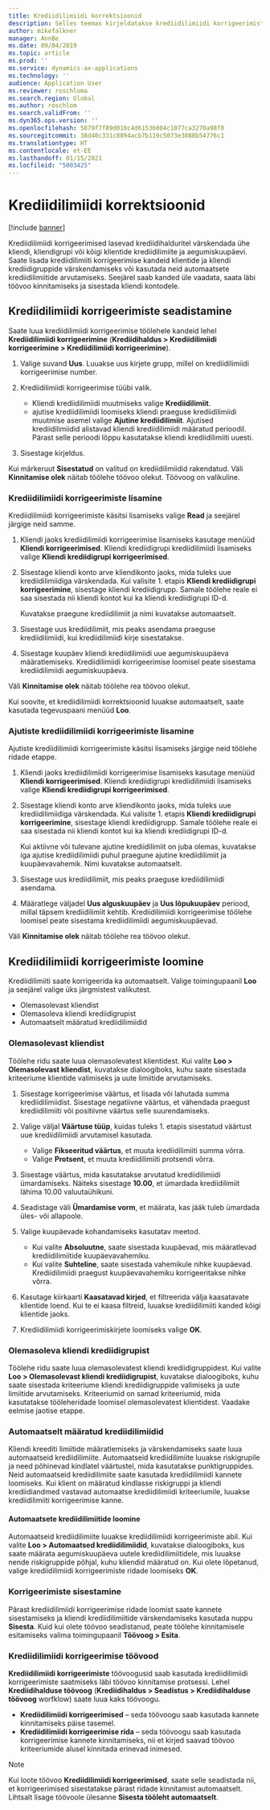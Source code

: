 ```yaml
---
title: Krediidilimiidi korrektsioonid
description: Selles teemas kirjeldatakse krediidilimiidi korrigeerimiste seadistamist ja lisamist.
author: mikefalkner
manager: AnnBe
ms.date: 09/04/2019
ms.topic: article
ms.prod: ''
ms.service: dynamics-ax-applications
ms.technology: ''
audience: Application User
ms.reviewer: roschloma
ms.search.region: Global
ms.author: roschlom
ms.search.validFrom: ''
ms.dyn365.ops.version: ''
ms.openlocfilehash: 5879f7f89d010c4d61536004c1077ca3270a98f8
ms.sourcegitcommit: 38d40c331c8894acb7b119c5073e3088b54776c1
ms.translationtype: HT
ms.contentlocale: et-EE
ms.lasthandoff: 01/15/2021
ms.locfileid: "5003425"
---
```

# <a name="credit-limit-adjustments"></a>Krediidilimiidi korrektsioonid 

[!include [banner](../includes/banner.md)]

Krediidilimiidi korrigeerimised lasevad krediidihalduritel värskendada ühe kliendi, kliendigrupi või kõigi klientide krediidilimiite ja aegumiskuupäevi. Saate lisada krediidilimiiti korrigeerimise kandeid klientide ja kliendi krediidigruppide värskendamiseks või kasutada neid automaatsete krediidilimiitide arvutamiseks. Seejärel saab kanded üle vaadata, saata läbi töövoo kinnitamiseks ja sisestada kliendi kontodele.

## <a name="set-up-credit-limit-adjustments"></a>Krediidilimiidi korrigeerimiste seadistamine

Saate luua krediidilimiidi korrigeerimise töölehele kandeid lehel **Krediidilimiidi korrigeerimine** (**Krediidihaldus \> Krediidilimiidi korrigeerimine \> Krediidilimiidi korrigeerimine**).

1. Valige suvand **Uus**. Luuakse uus kirjete grupp, millel on krediidilimiidi korrigeerimise number.
2. Krediidilimiidi korrigeerimise tüübi valik.

    - Kliendi krediidilimiidi muutmiseks valige **Krediidilimiit**.
    - ajutise krediidilimiidi loomiseks kliendi praeguse krediidilimiidi muutmise asemel valige **Ajutine krediidilimiit**. Ajutised krediidilimiidid alistavad kliendi krediidilimiidi määratud perioodil. Pärast selle perioodi lõppu kasutatakse kliendi krediidilimiiti uuesti.
3. Sisestage kirjeldus. 

Kui märkeruut **Sisestatud** on valitud on krediidilimiidid rakendatud. Väli **Kinnitamise olek** näitab töölehe töövoo olekut. Töövoog on valikuline.

### <a name="add-credit-limit-adjustments"></a>Krediidilimiidi korrigeerimiste lisamine

Krediidilimiidi korrigeerimiste käsitsi lisamiseks valige **Read** ja seejärel järgige neid samme.

1. Kliendi jaoks krediidilimiidi korrigeerimise lisamiseks kasutage menüüd **Kliendi korrigeerimised**. Kliendi krediidigrupi krediidilimiidi lisamiseks valige **Kliendi krediidigrupi korrigeerimised**.
2. Sisestage kliendi konto arve kliendikonto jaoks, mida tuleks uue krediidilimiidiga värskendada. Kui valisite 1. etapis **Kliendi krediidigrupi korrigeerimine**, sisestage kliendi krediidigrupp. Samale töölehe reale ei saa sisestada nii kliendi kontot kui ka kliendi krediidigrupi ID-d.

    Kuvatakse praegune krediidilimiit ja nimi kuvatakse automaatselt.

3. Sisestage uus krediidilimiit, mis peaks asendama praeguse krediidilimiidi, kui krediidilimiidi kirje sisestatakse.
4. Sisestage kuupäev kliendi krediidilimiidi uue aegumiskuupäeva määratlemiseks. Krediidilimiidi korrigeerimise loomisel peate sisestama krediidilimiidi aegumiskuupäeva.

Väli **Kinnitamise olek** näitab töölehe rea töövoo olekut.

Kui soovite, et krediidilimiidi korrektsioonid luuakse automaatselt, saate kasutada tegevuspaani menüüd **Loo**.
 
### <a name="add-temporary-credit-limit-adjustments"></a>Ajutiste krediidilimiidi korrigeerimiste lisamine

Ajutiste krediidilimiidi korrigeerimiste käsitsi lisamiseks järgige neid töölehe ridade etappe.

1. Kliendi jaoks krediidilimiidi korrigeerimise lisamiseks kasutage menüüd **Kliendi korrigeerimised**. Kliendi krediidigrupi krediidilimiidi lisamiseks valige **Kliendi krediidigrupi korrigeerimised**.
2. Sisestage kliendi konto arve kliendikonto jaoks, mida tuleks uue krediidilimiidiga värskendada. Kui valisite 1. etapis **Kliendi krediidigrupi korrigeerimine**, sisestage kliendi krediidigrupp. Samale töölehe reale ei saa sisestada nii kliendi kontot kui ka kliendi krediidigrupi ID-d.

    Kui aktiivne või tulevane ajutine krediidilimiit on juba olemas, kuvatakse iga ajutise krediidilimiidi puhul praegune ajutine krediidilimiit ja kuupäevavahemik. Nimi kuvatakse automaatselt.

3. Sisestage uus krediidilimiit, mis peaks praeguse krediidilimiidi asendama.
4. Määratlege väljadel **Uus alguskuupäev** ja **Uus lõpukuupäev** periood, millal täpsem krediidilimiit kehtib. Krediidilimiidi korrigeerimise töölehe loomisel peate sisestama krediidilimiidi aegumiskuupäevad.

Väli **Kinnitamise olek** näitab töölehe rea töövoo olekut.

## <a name="generate-credit-limit-adjustments"></a>Krediidilimiidi korrigeerimiste loomine

Krediidilimiiti saate korrigeerida ka automaatselt. Valige toimingupaanil **Loo** ja seejärel valige üks järgmistest valikutest.

- Olemasolevast kliendist
- Olemasoleva kliendi krediidigrupist
- Automaatselt määratud krediidilimiidid

### <a name="from-existing-customer"></a>Olemasolevast kliendist

Töölehe ridu saate luua olemasolevatest klientidest. Kui valite **Loo \> Olemasolevast kliendist**, kuvatakse dialoogiboks, kuhu saate sisestada kriteeriume klientide valimiseks ja uute limiitide arvutamiseks.

1. Sisestage korrigeerimise väärtus, et lisada või lahutada summa krediidilimiidist. Sisestage negatiivne väärtus, et vähendada praegust krediidilimiiti või positiivne väärtus selle suurendamiseks.
2. Valige väljal **Väärtuse tüüp**, kuidas tuleks 1. etapis sisestatud väärtust uue krediidilimiidi arvutamisel kasutada.

    - Valige **Fikseeritud väärtus**, et muuta krediidilimiiti summa võrra.
    - Valige **Protsent**, et muuta krediidilimiiti protsendi võrra.

3. Sisestage väärtus, mida kasutatakse arvutatud krediidilimiidi ümardamiseks. Näiteks sisestage **10.00**, et ümardada krediidilimiit lähima 10.00 valuutaühikuni.
4. Seadistage väli **Ümardamise vorm**, et määrata, kas jääk tuleb ümardada üles- või allapoole.
5. Valige kuupäevade kohandamiseks kasutatav meetod.

    - Kui valite **Absoluutne**, saate sisestada kuupäevad, mis määratlevad krediidilimiitide kuupäevavahemiku.
    - Kui valite **Suhteline**, saate sisestada vahemikule nihke kuupäevad. Krediidilimiidi praegust kuupäevavahemiku korrigeeritakse nihke võrra.

6. Kasutage kiirkaarti **Kaasatavad kirjed**, et filtreerida välja kaasatavate klientide loend. Kui te ei kaasa filtreid, luuakse krediidilimiiti kanded kõigi klientide jaoks.
7. Krediidilimiidi korrigeerimiskirjete loomiseks valige **OK**.

### <a name="from-existing-customer-credit-group"></a>Olemasoleva kliendi krediidigrupist

Töölehe ridu saate luua olemasolevatest kliendi krediidigruppidest. Kui valite **Loo \> Olemasolevast kliendi krediidigrupist**, kuvatakse dialoogiboks, kuhu saate sisestada kriteeriume kliendi krediidigruppide valimiseks ja uute limiitide arvutamiseks. Kriteeriumid on samad kriteeriumid, mida kasutatakse tööleheridade loomisel olemasolevatest klientidest. Vaadake eelmise jaotise etappe.

### <a name="automatic-credit-limits"></a>Automaatselt määratud krediidilimiidid

Kliendi kreediti limiitide määratlemiseks ja värskendamiseks saate luua automaatseid krediidilimiite. Automaatseid krediidilimiite luuakse riskigrupile ja need põhinevad kindlatel väärtustel, mida kasutatakse punktigruppides. Neid automaatseid krediidilimiite saate kasutada krediidilimiidi kannete loomiseks. Kui klient on määratud kindlasse riskigruppi ja kliendi krediidiandmed vastavad automaatse krediidilimiidi kriteeriumile, luuakse krediidilimiiti korrigeerimise kanne.

#### <a name="create-automatic-credit-limits"></a>Automaatsete krediidilimiitide loomine

Automaatseid krediidilimiite luuakse krediidilimiidi korrigeerimiste abil. Kui valite **Loo \> Automaatsed krediidilimiidid**, kuvatakse dialoogiboks, kus saate määrata aegumiskuupäeva uutele krediidilimiitidele, mis luuakse nende riskigruppide põhjal, kuhu kliendid määratud on. Kui olete lõpetanud, valige krediidilimiidi korrigeerimiste ridade loomiseks **OK**.

### <a name="post-adjustments"></a>Korrigeerimiste sisestamine

Pärast krediidilimiidi korrigeerimise ridade loomist saate kannete sisestamiseks ja kliendi krediidilimiitide värskendamiseks kasutada nuppu **Sisesta**. Kuid kui olete töövoo seadistanud, peate töölehe kinnitamisele esitamiseks valima toimingupaanil **Töövoog \> Esita**.

### <a name="credit-limit-adjustments-workflows"></a>Krediidilimiidi korrigeerimise töövood

**Krediidilimiidi korrigeerimiste** töövoogusid saab kasutada krediidilimiidi korrigeerimiste saatmiseks läbi töövoo kinnitamise protsessi. Lehel **Krediidihalduse töövoog** (**Krediidihaldus \> Seadistus \> Krediidihalduse töövoog** worfklow) saate luua kaks töövoogu.

- **Krediidilimiidi korrigeerimised** – seda töövoogu saab kasutada kannete kinnitamiseks päise tasemel.
- **Krediidilimiidi korrigeerimise rida** – seda töövoogu saab kasutada korrigeerimise kannete kinnitamiseks, nii et kirjed saavad töövoo kriteeriumide alusel kinnitada erinevad inimesed.

> [!NOTE]
> Kui loote töövoo **Krediidilimiidi korrigeerimised**, saate selle seadistada nii, et korrigeerimised sisestatakse pärast ridade kinnitamist automaatselt. Lihtsalt lisage töövoole ülesanne **Sisesta tööleht automaatselt**.

